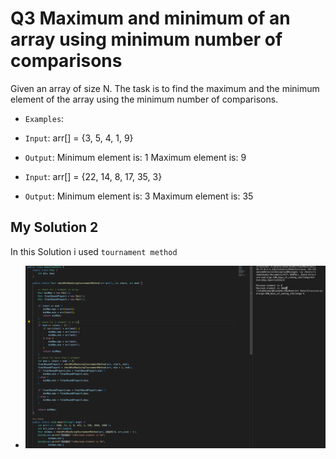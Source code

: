  # Q3 Maximum and minimum of an array using minimum number of comparisons
 Given an array of size N. The task is to find the maximum and the minimum element of the array using the minimum number of comparisons.
  - `Examples`:
  - `Input`: arr[] = {3, 5, 4, 1, 9}
 - `Output`: Minimum element is: 1
              Maximum element is: 9

- `Input`: arr[] = {22, 14, 8, 17, 35, 3}
 - `Output`:  Minimum element is: 3
              Maximum element is: 35
 ## My Solution 2
 In this Solution i used `tournament method` 
 - ![Logo](/ProgramSS/Solution3.png)


 